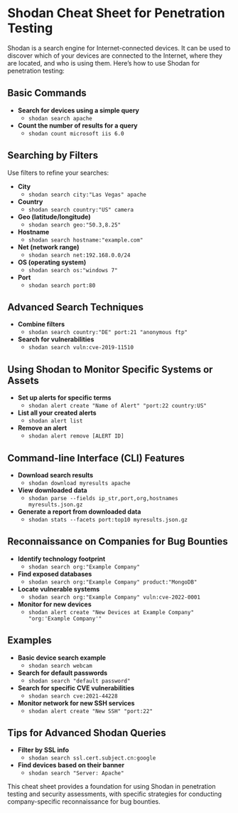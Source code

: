 # Shodan Cheat Sheet for Penetration Testing

Shodan is a search engine for Internet-connected devices. It can be used to discover which of your devices are connected to the Internet, where they are located, and who is using them. Here’s how to use Shodan for penetration testing:

## Basic Commands
- **Search for devices using a simple query**
  - `shodan search apache`
- **Count the number of results for a query**
  - `shodan count microsoft iis 6.0`

## Searching by Filters
Use filters to refine your searches:
- **City**
  - `shodan search city:"Las Vegas" apache`
- **Country**
  - `shodan search country:"US" camera`
- **Geo (latitude/longitude)**
  - `shodan search geo:"50.3,8.25"`
- **Hostname**
  - `shodan search hostname:"example.com"`
- **Net (network range)**
  - `shodan search net:192.168.0.0/24`
- **OS (operating system)**
  - `shodan search os:"windows 7"`
- **Port**
  - `shodan search port:80`

## Advanced Search Techniques
- **Combine filters**
  - `shodan search country:"DE" port:21 "anonymous ftp"`
- **Search for vulnerabilities**
  - `shodan search vuln:cve-2019-11510`

## Using Shodan to Monitor Specific Systems or Assets
- **Set up alerts for specific terms**
  - `shodan alert create "Name of Alert" "port:22 country:US"`
- **List all your created alerts**
  - `shodan alert list`
- **Remove an alert**
  - `shodan alert remove [ALERT ID]`

## Command-line Interface (CLI) Features
- **Download search results**
  - `shodan download myresults apache`
- **View downloaded data**
  - `shodan parse --fields ip_str,port,org,hostnames myresults.json.gz`
- **Generate a report from downloaded data**
  - `shodan stats --facets port:top10 myresults.json.gz`

## Reconnaissance on Companies for Bug Bounties
- **Identify technology footprint**
  - `shodan search org:"Example Company"`
- **Find exposed databases**
  - `shodan search org:"Example Company" product:"MongoDB"`
- **Locate vulnerable systems**
  - `shodan search org:"Example Company" vuln:cve-2022-0001`
- **Monitor for new devices**
  - `shodan alert create "New Devices at Example Company" "org:'Example Company'"`

## Examples
- **Basic device search example**
  - `shodan search webcam`
- **Search for default passwords**
  - `shodan search "default password"`
- **Search for specific CVE vulnerabilities**
  - `shodan search cve:2021-44228`
- **Monitor network for new SSH services**
  - `shodan alert create "New SSH" "port:22"`

## Tips for Advanced Shodan Queries
- **Filter by SSL info**
  - `shodan search ssl.cert.subject.cn:google`
- **Find devices based on their banner**
  - `shodan search "Server: Apache"`

This cheat sheet provides a foundation for using Shodan in penetration testing and security assessments, with specific strategies for conducting company-specific reconnaissance for bug bounties.
